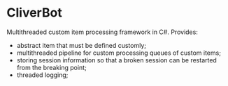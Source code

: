 # CliverBot
Multithreaded custom item processing framework in C#. Provides:
- abstract item that must be defined customly;
- multithreaded pipeline for custom processing queues of custom items;
- storing session information so that a broken session can be restarted from the breaking point;
- threaded logging;


